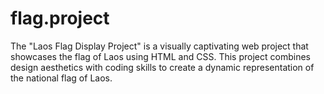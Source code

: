 # flag.project
The "Laos Flag Display Project" is a visually captivating web project that showcases the flag of Laos using HTML and CSS. This project combines design aesthetics with coding skills to create a dynamic representation of the national flag of Laos.
